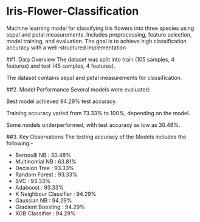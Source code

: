 # Iris-Flower-Classification
Machine learning model for classifying Iris flowers into three species using sepal and petal measurements. Includes preprocessing, feature selection, model training, and evaluation. The goal is to achieve high classification accuracy with a well-structured implementation

##1. Data Overview
The dataset was split into train (105 samples, 4 features) and test (45 samples, 4 features).

The dataset contains sepal and petal measurements for classification.

##2. Model Performance
Several models were evaluated:

Best model achieved 94.29% test accuracy.

Training accuracy varied from 73.33% to 100%, depending on the model.

Some models underperformed, with test accuracy as low as 30.48%.

##3. Key Observations
The testing accuracy of the Models includes the following:-
- Bernoulli NB : 30.48%
- Multinomial NB : 63.81%
- Decision Tree : 93.33%
- Random Forest : 93.33%
- SVC : 93.33%
- Adaboost : 93.33%
- K Neighbour Classifier : 94.29%
- Gaussian NB : 94.29%
- Gradient Boosting : 94.29%
- XGB Classifier : 94.29%


